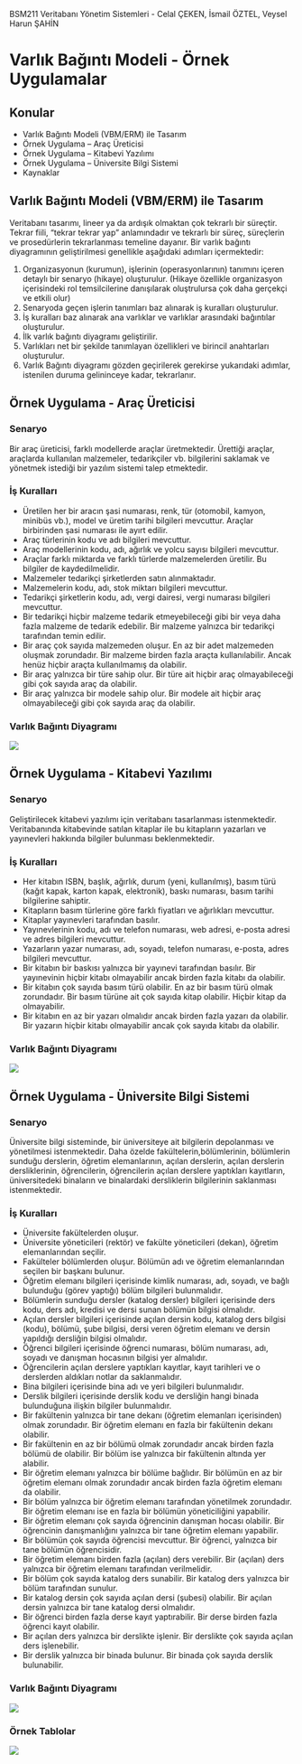 
BSM211 Veritabanı Yönetim Sistemleri - Celal ÇEKEN, İsmail ÖZTEL, Veysel Harun ŞAHİN

# Varlık Bağıntı Modeli - Örnek Uygulamalar


## Konular

* Varlık Bağıntı Modeli (VBM/ERM) ile Tasarım
* Örnek Uygulama – Araç Üreticisi
* Örnek Uygulama – Kitabevi Yazılımı
* Örnek Uygulama – Üniversite Bilgi Sistemi
* Kaynaklar


## Varlık Bağıntı Modeli (VBM/ERM) ile Tasarım

Veritabanı tasarımı, lineer ya da ardışık olmaktan çok tekrarlı bir süreçtir. Tekrar fiili, “tekrar tekrar yap” anlamındadır ve tekrarlı bir süreç, süreçlerin ve prosedürlerin tekrarlanması temeline dayanır.  Bir varlık bağıntı diyagramının geliştirilmesi genellikle aşağıdaki adımları içermektedir:
1. Organizasyonun (kurumun), işlerinin (operasyonlarının) tanımını içeren detaylı bir senaryo (hikaye) oluşturulur. (Hikaye özellikle organizasyon içerisindeki rol temsilcilerine danışılarak oluştrulursa çok daha gerçekçi ve etkili olur)
2. Senaryoda geçen işlerin tanımları baz alınarak iş kuralları oluşturulur.
3. İş kuralları baz alınarak ana varlıklar ve varlıklar arasındaki bağıntılar oluşturulur.
4. İlk varlık bağıntı diyagramı geliştirilir.
5. Varlıkları net bir şekilde tanımlayan özellikleri ve birincil anahtarları oluşturulur.
6. Varlık Bağıntı diyagramı gözden geçirilerek gerekirse yukarıdaki adımlar, istenilen duruma gelininceye kadar, tekrarlanır.


## Örnek Uygulama - Araç Üreticisi

### Senaryo

Bir araç üreticisi, farklı modellerde araçlar üretmektedir. Ürettiği araçlar, araçlarda kullanılan malzemeler, tedarikçiler vb. bilgilerini saklamak ve yönetmek istediği bir yazılım sistemi talep etmektedir.

### İş Kuralları

* Üretilen her bir aracın şasi numarası, renk, tür (otomobil, kamyon, minibüs vb.), model ve üretim tarihi bilgileri mevcuttur. Araçlar birbirinden şasi numarası ile ayırt edilir.
* Araç türlerinin kodu ve adı bilgileri mevcuttur.
* Araç modellerinin kodu, adı, ağırlık ve yolcu sayısı bilgileri mevcuttur.
* Araçlar farklı miktarda ve farklı türlerde malzemelerden üretilir. Bu bilgiler de kaydedilmelidir.
* Malzemeler tedarikçi şirketlerden satın alınmaktadır.
* Malzemelerin kodu, adı, stok miktarı bilgileri mevcuttur.
* Tedarikçi şirketlerin kodu, adı, vergi dairesi, vergi numarası bilgileri mevcuttur.
* Bir tedarikçi hiçbir malzeme tedarik etmeyebileceği gibi bir veya daha fazla malzeme de tedarik edebilir. Bir malzeme yalnızca bir tedarikçi tarafından temin edilir.
* Bir araç çok sayıda malzemeden oluşur. En az bir adet malzemeden oluşmak zorundadır. Bir malzeme birden fazla araçta kullanılabilir. Ancak henüz hiçbir araçta kullanılmamış da olabilir.
* Bir araç yalnızca bir türe sahip olur. Bir türe ait hiçbir araç olmayabileceği gibi çok sayıda araç da olabilir.
* Bir araç yalnızca bir modele sahip olur. Bir modele ait hiçbir araç olmayabileceği gibi çok sayıda araç da olabilir.

### Varlık Bağıntı Diyagramı

![](Sekiller/03/AracUreticisi.png)



## Örnek Uygulama - Kitabevi Yazılımı

### Senaryo

Geliştirilecek kitabevi yazılımı için veritabanı tasarlanması istenmektedir. Veritabanında kitabevinde satılan kitaplar ile bu kitapların yazarları ve yayınevleri hakkında bilgiler bulunması beklenmektedir.

### İş Kuralları

* Her kitabın ISBN, başlık, ağırlık, durum (yeni, kullanılmış), basım türü (kağıt kapak, karton kapak, elektronik), baskı numarası, basım tarihi bilgilerine sahiptir.
* Kitapların basım türlerine göre farklı fiyatları ve ağırlıkları mevcuttur.
* Kitaplar yayınevleri tarafından basılır.
* Yayınevlerinin kodu, adı ve telefon numarası, web adresi, e-posta adresi ve adres bilgileri mevcuttur.
* Yazarların yazar numarası, adı, soyadı, telefon numarası, e-posta, adres bilgileri mevcuttur.
* Bir kitabın bir baskısı yalnızca bir yayınevi tarafından basılır. Bir yayınevinin hiçbir kitabı olmayabilir ancak birden fazla kitabı da olabilir.
* Bir kitabın çok sayıda basım türü olabilir. En az bir basım türü olmak zorundadır. Bir basım türüne ait çok sayıda kitap olabilir. Hiçbir kitap da olmayabilir.
* Bir kitabın en az bir yazarı olmalıdır ancak birden fazla yazarı da olabilir. Bir yazarın hiçbir kitabı olmayabilir ancak çok sayıda kitabı da olabilir.


### Varlık Bağıntı Diyagramı

![](Sekiller/03/Kitabevi.png)



## Örnek Uygulama - Üniversite Bilgi Sistemi


### Senaryo

Üniversite bilgi sisteminde, bir üniversiteye ait bilgilerin depolanması ve yönetilmesi istenmektedir. Daha özelde fakültelerin,bölümlerinin, bölümlerin sunduğu derslerin, öğretim elemanlarının, açılan derslerin, açılan derslerin dersliklerinin, öğrencilerin, öğrencilerin açılan derslere yaptıkları kayıtların, üniversitedeki binaların ve binalardaki dersliklerin bilgilerinin saklanması istenmektedir.


### İş Kuralları

* Üniversite fakültelerden oluşur.
* Üniversite yöneticileri (rektör) ve fakülte yöneticileri (dekan), öğretim elemanlarından seçilir.
* Fakülteler bölümlerden oluşur. Bölümün adı ve öğretim elemanlarından seçilen bir başkanı bulunur.
* Öğretim elemanı bilgileri içerisinde kimlik numarası, adı, soyadı, ve bağlı bulunduğu (görev yaptığı) bölüm bilgileri bulunmalıdır.
* Bölümlerin sunduğu dersler (katalog dersler) bilgileri içerisinde ders kodu, ders adı, kredisi ve dersi sunan bölümün bilgisi olmalıdır.
* Açılan dersler bilgileri içerisinde açılan dersin kodu, katalog ders bilgisi (kodu), bölümü, şube bilgisi, dersi veren öğretim elemanı ve dersin yapıldığı dersliğin bilgisi olmalıdır.
* Öğrenci bilgileri içerisinde öğrenci numarası, bölüm numarası, adı, soyadı ve danışman hocasının bilgisi yer almalıdır.
* Öğrencilerin açılan derslere yaptıkları kayıtlar, kayıt tarihleri ve o derslerden aldıkları notlar da saklanmalıdır.
* Bina bilgileri içerisinde bina adı ve yeri bilgileri bulunmalıdır.
* Derslik bilgileri içerisinde derslik kodu ve dersliğin hangi binada bulunduğuna ilişkin bilgiler bulunmalıdır.
* Bir fakültenin yalnızca bir tane dekanı (öğretim elemanları içerisinden) olmak zorundadır. Bir öğretim elemanı en fazla bir fakültenin dekanı olabilir.
* Bir fakültenin en az bir bölümü olmak zorundadır ancak birden fazla bölümü de olabilir. Bir bölüm ise yalnızca bir fakültenin altında yer alabilir.
* Bir öğretim elemanı yalnızca bir bölüme bağlıdır. Bir bölümün en az bir öğretim elemanı olmak zorundadır ancak birden fazla öğretim elemanı da olabilir.
* Bir bölüm yalnızca bir öğretim elemanı tarafından yönetilmek zorundadır. Bir öğretim elemanı ise en fazla bir bölümün yöneticiliğini yapabilir.
* Bir öğretim elemanı çok sayıda öğrencinin danışman hocası olabilir. Bir öğrencinin danışmanlığını yalnızca bir tane öğretim elemanı yapabilir.
* Bir bölümün çok sayıda öğrencisi mevcuttur. Bir öğrenci, yalnızca bir tane bölümün öğrencisidir.
* Bir öğretim elemanı birden fazla (açılan) ders verebilir. Bir (açılan) ders yalnızca bir öğretim elemanı tarafından verilmelidir.
* Bir bölüm çok sayıda katalog ders sunabilir. Bir katalog ders yalnızca bir bölüm tarafından sunulur.
* Bir katalog dersin çok sayıda açılan dersi (şubesi) olabilir. Bir açılan dersin yalnızca bir tane katalog dersi olmalıdır.
* Bir öğrenci birden fazla derse kayıt yaptırabilir. Bir derse birden fazla öğrenci kayıt olabilir.
* Bir açılan ders yalnızca bir derslikte işlenir. Bir derslikte çok sayıda açılan ders işlenebilir.
* Bir derslik yalnızca bir binada bulunur. Bir binada çok sayıda derslik bulunabilir.


### Varlık Bağıntı Diyagramı

![](Sekiller/03/UBS.png)


### Örnek Tablolar

![](Sekiller/03/UBSTablo.png)
